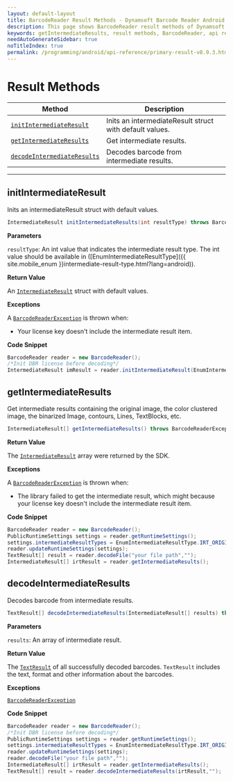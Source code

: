 ```yaml
---
layout: default-layout
title: BarcodeReader Result Methods - Dynamsoft Barcode Reader Android API Reference
description: This page shows BarcodeReader result methods of Dynamsoft Barcode Reader for Android SDK.
keywords: getIntermediateResults, result methods, BarcodeReader, api reference, android
needAutoGenerateSidebar: true
noTitleIndex: true
permalink: /programming/android/api-reference/primary-result-v8.9.3.html
---
```


# Result Methods

  | Method               | Description |
  | -------------------- | ----------- |
  | [`initIntermediateResult`](#initintermediateresult) | Inits an intermediateResult struct with default values. |
  | [`getIntermediateResults`](#getintermediateresults) | Get intermediate results. |
  | [`decodeIntermediateResults`](#decodeintermediateresults) | Decodes barcode from intermediate results. |

  ---

## initIntermediateResult

Inits an intermediateResult struct with default values.

```java
IntermediateResult initIntermediateResults(int resultType) throws BarcodeReaderException
```

**Parameters**

`resultType`: An int value that indicates the intermediate result type. The int value should be available in ([EnumIntermediateResultType]({{ site.mobile_enum }}intermediate-result-type.html?lang=android)).

**Return Value**

An [`IntermediateResult`](auxiliary-IntermediateResult.md) struct with default values.

**Exceptions**

A [`BarcodeReaderException`](auxiliary-BarcodeReaderException.md) is thrown when:

- Your license key doesn't include the intermediate result item.

**Code Snippet**

```java
BarcodeReader reader = new BarcodeReader();
/*Init DBR license before decoding*/
IntermediateResult imResult = reader.initIntermediateResult(EnumIntermediateResultType.IRT_ORIGINAL_IMAGE);
```

## getIntermediateResults

Get intermediate results containing the original image, the color clustered image, the binarized Image, contours, Lines, TextBlocks, etc.

```java
IntermediateResult[] getIntermediateResults() throws BarcodeReaderException 
```

**Return Value**

The [`IntermediateResult`](auxiliary-IntermediateResult.md) array were returned by the SDK.

**Exceptions**

A [`BarcodeReaderException`](auxiliary-BarcodeReaderException.md) is thrown when:

- The library failed to get the intermediate result, which might because your license key doesn't include the intermediate result item.

**Code Snippet**

```java
BarcodeReader reader = new BarcodeReader();
PublicRuntimeSettings settings = reader.getRuntimeSettings();
settings.intermediateResultTypes = EnumIntermediateResultType.IRT_ORIGINAL_IMAGE | EnumIntermediateResultType.IRT_COLOUR_CLUSTERED_IMAGE | EnumIntermediateResultType.IRT_COLOUR_CONVERTED_GRAYSCALE_IMAGE;
reader.updateRuntimeSettings(settings);
TextResult[] result = reader.decodeFile("your file path","");
IntermediateResult[] irtResult = reader.getIntermediateResults();
```

## decodeIntermediateResults

Decodes barcode from intermediate results.

```java
TextResult[] decodeIntermediateResults(IntermediateResult[] results) throws BarcodeReaderException
```

**Parameters**

`results`: An array of intermediate result.  

**Return Value**

The [`TextResult`](auxiliary-TextResult.md) of all successfully decoded barcodes. `TextResult` includes the text, format and other information about the barcodes.

**Exceptions**

[`BarcodeReaderException`](auxiliary-BarcodeReaderException.md)

**Code Snippet**

```java
BarcodeReader reader = new BarcodeReader();
/*Init DBR license before decoding*/
PublicRuntimeSettings settings = reader.getRuntimeSettings();
settings.intermediateResultTypes = EnumIntermediateResultType.IRT_ORIGINAL_IMAGE;
reader.updateRuntimeSettings(settings);
reader.decodeFile("your file path","");
IntermediateResult[] irtResult = reader.getIntermediateResults();
TextResult[] result = reader.decodeIntermediateResults(irtResult,"");
```
